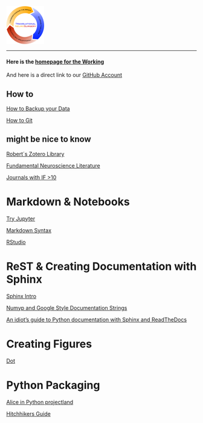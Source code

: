 
<img src = "./media/lablogo.png" alt = "lab_logo" title="Link to Public Website" width="100" href = "http://stimulating-plasticity.org/">

<hr />

#### Here is the [homepage for the Working](https://translationalneurosurgery.github.io)

And here is a direct link to our [GitHub Account](https://github.com/translationalneurosurgery)


## How to
[How to Backup your Data](./nas_manual.md)

[How to Git](./howtogit.md)

## might be nice to know

[Robert´s Zotero Library](https://www.zotero.org/groups/ag_npt/items)

[Fundamental Neuroscience Literature](./basiclit)

[Journals with IF >10](./JIFrank.md)


# Markdown & Notebooks
[Try Jupyter](https://try.jupyter.org/)

[Markdown Syntax](https://daringfireball.net/projects/markdown/syntax)

[RStudio](https://www.rstudio.com/products/RStudio/#Desktop)

# ReST &  Creating Documentation with Sphinx
[Sphinx Intro](https://thomas-cokelaer.info/tutorials/sphinx/introduction.html)

[Numyp and Google Style Documentation Strings](http://www.sphinx-doc.org/en/stable/ext/napoleon.html)

[An idiot’s guide to Python documentation with Sphinx and ReadTheDocs](https://samnicholls.net/2016/06/15/how-to-sphinx-readthedocs/)

# Creating Figures

[Dot](http://www.graphviz.org/Documentation.php)

# Python Packaging
[Alice in Python projectland](http://veekaybee.github.io/2017/09/26/python-packaging/)

[Hitchhikers Guide](https://the-hitchhikers-guide-to-packaging.readthedocs.io/en/latest/creation.html#directory-layout)
